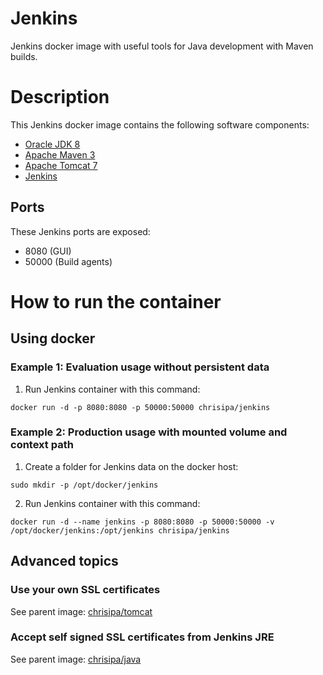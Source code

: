 Jenkins
==============

Jenkins docker image with useful tools for Java development with Maven builds.

# Description
This Jenkins docker image contains the following software components:

 - [Oracle JDK 8](http://www.oracle.com/technetwork/java/javase/downloads/jdk8-downloads-2133151.html)
 - [Apache Maven 3](https://maven.apache.org/download.cgi)
 - [Apache Tomcat 7](https://tomcat.apache.org/index.html)
 - [Jenkins](https://jenkins-ci.org/)


## Ports
These Jenkins ports are exposed:

  - 8080 (GUI)
  - 50000 (Build agents)


# How to run the container

## Using docker

### Example 1: Evaluation usage without persistent data

1. Run Jenkins container with this command:
  ```
  docker run -d -p 8080:8080 -p 50000:50000 chrisipa/jenkins
  ```

### Example 2: Production usage with mounted volume and context path

1. Create a folder for Jenkins data on the docker host:
  ```
  sudo mkdir -p /opt/docker/jenkins
  ```

2. Run Jenkins container with this command:
  ```
docker run -d --name jenkins -p 8080:8080 -p 50000:50000 -v /opt/docker/jenkins:/opt/jenkins chrisipa/jenkins
  ```

## Advanced topics

### Use your own SSL certificates

See parent image: [chrisipa/tomcat](https://github.com/chrisipa/docker-tomcat#use-your-own-ssl-certificates)

### Accept self signed SSL certificates from Jenkins JRE

See parent image: [chrisipa/java](https://github.com/chrisipa/docker-java#accept-self-signed-ssl-certificates-from-jre)
